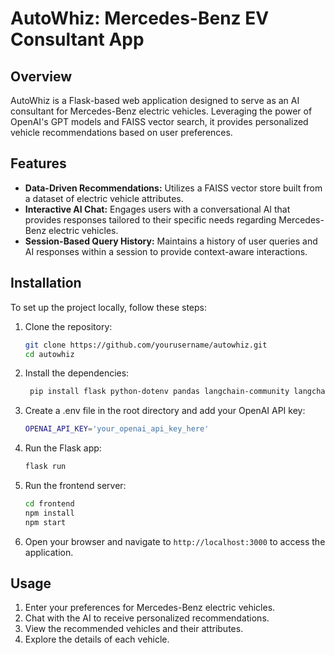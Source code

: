 # AutoWhiz: Mercedes-Benz EV Consultant App

## Overview
AutoWhiz is a Flask-based web application designed to serve as an AI consultant for Mercedes-Benz electric vehicles. Leveraging the power of OpenAI's GPT models and FAISS vector search, it provides personalized vehicle recommendations based on user preferences.

## Features
- **Data-Driven Recommendations:** Utilizes a FAISS vector store built from a dataset of electric vehicle attributes.
- **Interactive AI Chat:** Engages users with a conversational AI that provides responses tailored to their specific needs regarding Mercedes-Benz electric vehicles.
- **Session-Based Query History:** Maintains a history of user queries and AI responses within a session to provide context-aware interactions.

## Installation
To set up the project locally, follow these steps:

1. Clone the repository:
   ```bash
   git clone https://github.com/yourusername/autowhiz.git
   cd autowhiz
   ```

2. Install the dependencies:
   ```bash
    pip install flask python-dotenv pandas langchain-community langchain-openai
   ```

3. Create a .env file in the root directory and add your OpenAI API key:
    ```bash
    OPENAI_API_KEY='your_openai_api_key_here'
    ```

4. Run the Flask app:
    ```bash
    flask run
    ```

5. Run the frontend server:
    ```bash
    cd frontend
    npm install
    npm start
    ```

6. Open your browser and navigate to `http://localhost:3000` to access the application.

## Usage
1. Enter your preferences for Mercedes-Benz electric vehicles.
2. Chat with the AI to receive personalized recommendations.
3. View the recommended vehicles and their attributes.
4. Explore the details of each vehicle.
